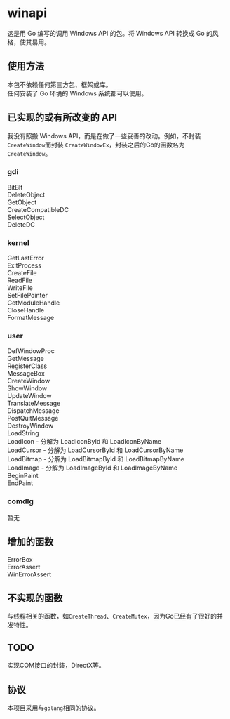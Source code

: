 # winapi #
这是用 Go 编写的调用 Windows API 的包。将 Windows API 转换成 Go 的风格，使其易用。

## 使用方法 ##
本包不依赖任何第三方包、框架或库。  
任何安装了 Go 环境的 Windows 系统都可以使用。

## 已实现的或有所改变的 API ##
我没有照搬 Windows API，而是在做了一些妥善的改动。例如，不封装`CreateWindow`而封装 `CreateWindowEx`，封装之后的Go的函数名为`CreateWindow`。

### gdi ###
BitBlt<br>
DeleteObject<br>
GetObject<br>
CreateCompatibleDC<br>
SelectObject<br>
DeleteDC<br>

### kernel ###
GetLastError<br>
ExitProcess<br>
CreateFile<br>
ReadFile<br>
WriteFile<br>
SetFilePointer<br>
GetModuleHandle<br>
CloseHandle<br>
FormatMessage<br>

### user ###
DefWindowProc<br>
GetMessage<br>
RegisterClass<br>
MessageBox<br>
CreateWindow<br>
ShowWindow<br>
UpdateWindow<br>
TranslateMessage<br>
DispatchMessage<br>
PostQuitMessage<br>
DestroyWindow<br>
LoadString<br>
LoadIcon - 分解为 LoadIconById 和 LoadIconByName<br>
LoadCursor - 分解为 LoadCursorById 和 LoadCursorByName<br>
LoadBitmap - 分解为 LoadBitmapById 和 LoadBitmapByName<br>
LoadImage - 分解为 LoadImageById 和 LoadImageByName<br>
BeginPaint<br>
EndPaint<br>

### comdlg ###
暂无

## 增加的函数 ##
ErrorBox<br>
ErrorAssert<br>
WinErrorAssert<br>

## 不实现的函数 ##
与线程相关的函数，如`CreateThread`、`CreateMutex`，因为Go已经有了很好的并发特性。

## TODO ##
实现COM接口的封装，DirectX等。

## 协议 ##
本项目采用与`golang`相同的协议。